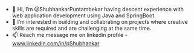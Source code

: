 - 👋 Hi, I’m @ShubhankarPuntambekar having descent experience with web application development using Java and SpringBoot.
- 👀 I’m interested in building and collabrating on projects where creative skills are required and are challenging at the same time.
- 📫 Reach me message me on linkedin profile - www.linkedin.com/in/pShubhankar

<!---
ShubhankarPuntambekar/ShubhankarPuntambekar is a ✨ special ✨ repository because its `README.md` (this file) appears on your GitHub profile.
You can click the Preview link to take a look at your changes.
--->
